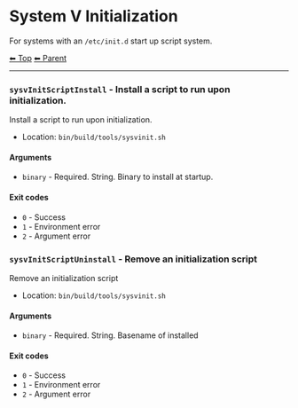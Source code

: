 # System V Initialization

For systems with an `/etc/init.d` start up script system.

<!-- TEMPLATE header 2 -->
[⬅ Top](index.md) [⬅ Parent ](../index.md)
<hr />

### `sysvInitScriptInstall` - Install a script to run upon initialization.

Install a script to run upon initialization.

- Location: `bin/build/tools/sysvinit.sh`

#### Arguments

- `binary` - Required. String. Binary to install at startup.

#### Exit codes

- `0` - Success
- `1` - Environment error
- `2` - Argument error
### `sysvInitScriptUninstall` - Remove an initialization script

Remove an initialization script

- Location: `bin/build/tools/sysvinit.sh`

#### Arguments

- `binary` - Required. String. Basename of installed

#### Exit codes

- `0` - Success
- `1` - Environment error
- `2` - Argument error
